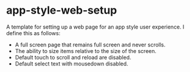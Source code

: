 # app-style-web-setup
A template for setting up a web page for an app style user experience. I define this as follows:

* A full screen page that remains full screen and never scrolls. 
* The ability to size items relative to the size of the screen.
* Default touch to scroll and reload are disabled. 
* Default select text with mousedown disabled. 

